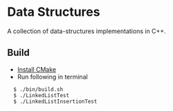 # Data Structures

A collection of data-structures implementations in C++.

## Build

- [Install CMake](https://cmake.org/install/)
- Run following in terminal

```
  $ ./bin/build.sh
  $ ./LinkedListTest
  $ ./LinkedListInsertionTest
```
